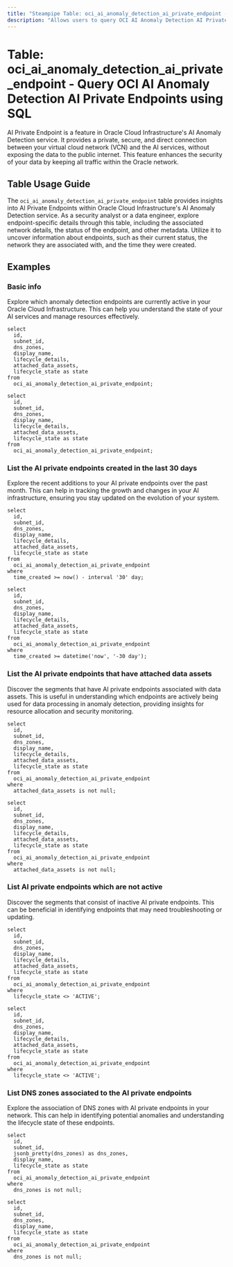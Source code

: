 ```yaml
---
title: "Steampipe Table: oci_ai_anomaly_detection_ai_private_endpoint - Query OCI AI Anomaly Detection AI Private Endpoints using SQL"
description: "Allows users to query OCI AI Anomaly Detection AI Private Endpoints."
---
```


# Table: oci_ai_anomaly_detection_ai_private_endpoint - Query OCI AI Anomaly Detection AI Private Endpoints using SQL

AI Private Endpoint is a feature in Oracle Cloud Infrastructure's AI Anomaly Detection service. It provides a private, secure, and direct connection between your virtual cloud network (VCN) and the AI services, without exposing the data to the public internet. This feature enhances the security of your data by keeping all traffic within the Oracle network.

## Table Usage Guide

The `oci_ai_anomaly_detection_ai_private_endpoint` table provides insights into AI Private Endpoints within Oracle Cloud Infrastructure's AI Anomaly Detection service. As a security analyst or a data engineer, explore endpoint-specific details through this table, including the associated network details, the status of the endpoint, and other metadata. Utilize it to uncover information about endpoints, such as their current status, the network they are associated with, and the time they were created.

## Examples

### Basic info
Explore which anomaly detection endpoints are currently active in your Oracle Cloud Infrastructure. This can help you understand the state of your AI services and manage resources effectively.

```sql+postgres
select
  id,
  subnet_id,
  dns_zones,
  display_name,
  lifecycle_details,
  attached_data_assets,
  lifecycle_state as state
from
  oci_ai_anomaly_detection_ai_private_endpoint;
```

```sql+sqlite
select
  id,
  subnet_id,
  dns_zones,
  display_name,
  lifecycle_details,
  attached_data_assets,
  lifecycle_state as state
from
  oci_ai_anomaly_detection_ai_private_endpoint;
```

### List the AI private endpoints created in the last 30 days
Explore the recent additions to your AI private endpoints over the past month. This can help in tracking the growth and changes in your AI infrastructure, ensuring you stay updated on the evolution of your system.

```sql+postgres
select
  id,
  subnet_id,
  dns_zones,
  display_name,
  lifecycle_details,
  attached_data_assets,
  lifecycle_state as state
from
  oci_ai_anomaly_detection_ai_private_endpoint
where
  time_created >= now() - interval '30' day;
```

```sql+sqlite
select
  id,
  subnet_id,
  dns_zones,
  display_name,
  lifecycle_details,
  attached_data_assets,
  lifecycle_state as state
from
  oci_ai_anomaly_detection_ai_private_endpoint
where
  time_created >= datetime('now', '-30 day');
```

### List the AI private endpoints that have attached data assets
Discover the segments that have AI private endpoints associated with data assets. This is useful in understanding which endpoints are actively being used for data processing in anomaly detection, providing insights for resource allocation and security monitoring.

```sql+postgres
select
  id,
  subnet_id,
  dns_zones,
  display_name,
  lifecycle_details,
  attached_data_assets,
  lifecycle_state as state
from
  oci_ai_anomaly_detection_ai_private_endpoint
where
  attached_data_assets is not null;
```

```sql+sqlite
select
  id,
  subnet_id,
  dns_zones,
  display_name,
  lifecycle_details,
  attached_data_assets,
  lifecycle_state as state
from
  oci_ai_anomaly_detection_ai_private_endpoint
where
  attached_data_assets is not null;
```

### List AI private endpoints which are not active
Discover the segments that consist of inactive AI private endpoints. This can be beneficial in identifying endpoints that may need troubleshooting or updating.

```sql+postgres
select
  id,
  subnet_id,
  dns_zones,
  display_name,
  lifecycle_details,
  attached_data_assets,
  lifecycle_state as state
from
  oci_ai_anomaly_detection_ai_private_endpoint
where
  lifecycle_state <> 'ACTIVE';
```

```sql+sqlite
select
  id,
  subnet_id,
  dns_zones,
  display_name,
  lifecycle_details,
  attached_data_assets,
  lifecycle_state as state
from
  oci_ai_anomaly_detection_ai_private_endpoint
where
  lifecycle_state <> 'ACTIVE';
```

### List DNS zones associated to the AI private endpoints
Explore the association of DNS zones with AI private endpoints in your network. This can help in identifying potential anomalies and understanding the lifecycle state of these endpoints.

```sql+postgres
select
  id,
  subnet_id,
  jsonb_pretty(dns_zones) as dns_zones,
  display_name,
  lifecycle_state as state
from
  oci_ai_anomaly_detection_ai_private_endpoint
where
  dns_zones is not null;
```

```sql+sqlite
select
  id,
  subnet_id,
  dns_zones,
  display_name,
  lifecycle_state as state
from
  oci_ai_anomaly_detection_ai_private_endpoint
where
  dns_zones is not null;
```